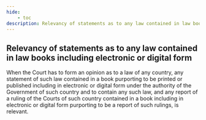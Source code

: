```yaml
---
hide:
    - toc
description: Relevancy of statements as to any law contained in law books including electronic or digital form
---
```


## Relevancy of statements as to any law contained in law books including electronic or digital form

When the Court has to form an opinion as to a law of any country, any statement of such law contained in a book purporting to be printed or published including in electronic or digital form under the authority of the Government of such country and to contain any such law, and any report of a ruling of the Courts of such country contained in a book including in electronic or digital form purporting to be a report of such rulings, is relevant.
